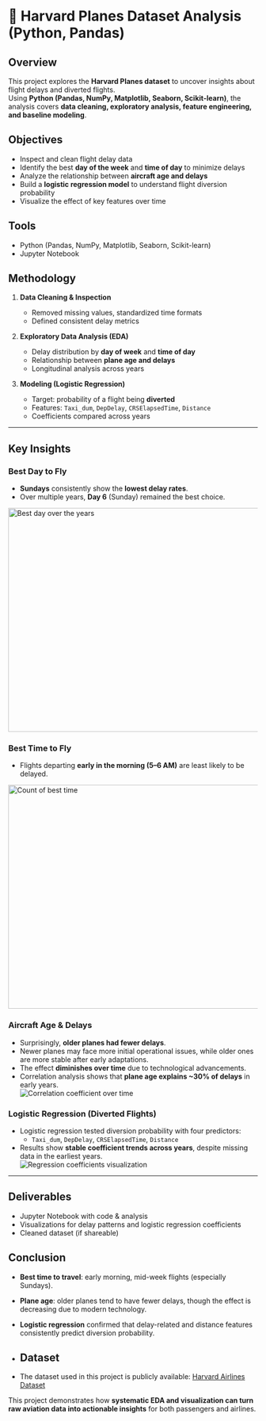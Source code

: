 # 🛫 Harvard Planes Dataset Analysis (Python, Pandas)

## Overview
This project explores the **Harvard Planes dataset** to uncover insights about flight delays and diverted flights.  
Using **Python (Pandas, NumPy, Matplotlib, Seaborn, Scikit-learn)**, the analysis covers **data cleaning, exploratory analysis, feature engineering, and baseline modeling**.

## Objectives
- Inspect and clean flight delay data  
- Identify the best **day of the week** and **time of day** to minimize delays  
- Analyze the relationship between **aircraft age and delays**  
- Build a **logistic regression model** to understand flight diversion probability  
- Visualize the effect of key features over time  

## Tools
- Python (Pandas, NumPy, Matplotlib, Seaborn, Scikit-learn)  
- Jupyter Notebook  

## Methodology
1. **Data Cleaning & Inspection**  
   - Removed missing values, standardized time formats  
   - Defined consistent delay metrics  

2. **Exploratory Data Analysis (EDA)**  
   - Delay distribution by **day of week** and **time of day**  
   - Relationship between **plane age and delays**  
   - Longitudinal analysis across years  

3. **Modeling (Logistic Regression)**  
   - Target: probability of a flight being **diverted**  
   - Features: `Taxi_dum`, `DepDelay`, `CRSElapsedTime`, `Distance`  
   - Coefficients compared across years  

---

## Key Insights

### Best Day to Fly
- **Sundays** consistently show the **lowest delay rates**.  
- Over multiple years, **Day 6** (Sunday) remained the best choice.  
<img width="751" height="452" alt="Best day over the years" src="https://github.com/user-attachments/assets/96cd2c6a-217a-44d9-816c-bafea59251eb" />

### Best Time to Fly
- Flights departing **early in the morning (5–6 AM)** are least likely to be delayed.  

<img width="751" height="452" alt="Count of best time" src="https://github.com/user-attachments/assets/9cb9ad38-6b5a-4197-be12-3a1b813b23f7" />

### Aircraft Age & Delays
- Surprisingly, **older planes had fewer delays**.  
- Newer planes may face more initial operational issues, while older ones are more stable after early adaptations.  
- The effect **diminishes over time** due to technological advancements.  
- Correlation analysis shows that **plane age explains ~30% of delays** in early years.  
![Correlation coefficient over time](https://github.com/user-attachments/assets/448b40ab-01b4-4976-9026-7849e8b38d70)


### Logistic Regression (Diverted Flights)
- Logistic regression tested diversion probability with four predictors:  
  - `Taxi_dum`, `DepDelay`, `CRSElapsedTime`, `Distance`  
- Results show **stable coefficient trends across years**, despite missing data in the earliest years.  
![Regression coefficients visualization](https://github.com/user-attachments/assets/d100e9bc-89d9-4747-95d5-99a4e46049ce)


---

## Deliverables
- Jupyter Notebook with code & analysis  
- Visualizations for delay patterns and logistic regression coefficients  
- Cleaned dataset (if shareable)  

## Conclusion
- **Best time to travel**: early morning, mid-week flights (especially Sundays).  
- **Plane age**: older planes tend to have fewer delays, though the effect is decreasing due to modern technology.  
- **Logistic regression** confirmed that delay-related and distance features consistently predict diversion probability.

- ## Dataset
- The dataset used in this project is publicly available: [Harvard Airlines Dataset]([https://dataverse.harvard.edu/dataset.xhtml?persistentId=doi:10.7910/DVN/6C3JR1](https://dataverse.harvard.edu/dataset.xhtml?persistentId=doi:10.7910/DVN/HG7NV7))


This project demonstrates how **systematic EDA and visualization can turn raw aviation data into actionable insights** for both passengers and airlines.
